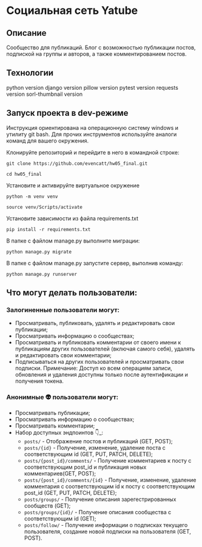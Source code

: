 # Социальная сеть Yatube

## Описание
Сообщество для публикаций. Блог с возможностью публикации постов, подпиской на группы и авторов, а также комментированием постов.

## Технологии
python version django version pillow version pytest version requests version sorl-thumbnail version

## Запуск проекта в dev-режиме
Инструкция ориентирована на операционную систему windows и утилиту git bash.
Для прочих инструментов используйте аналоги команд для вашего окружения.

Клонируйте репозиторий и перейдите в него в командной строке:
```
git clone https://github.com/evencatt/hw05_final.git 
```
```
cd hw05_final
```

Установите и активируйте виртуальное окружение

```
python -m venv venv
```

```
source venv/Scripts/activate
```
Установите зависимости из файла requirements.txt
``` 
pip install -r requirements.txt
```
В папке с файлом manage.py выполните миграции:
```
python manage.py migrate
```
В папке с файлом manage.py запустите сервер, выполнив команду:
```
python manage.py runserver
```
## Что могут делать пользователи:
### Залогиненные пользователи могут:

- Просматривать, публиковать, удалять и редактировать свои публикации;
- Просматривать информацию о сообществах;
- Просматривать и публиковать комментарии от своего имени к публикациям других пользователей (включая самого себя), удалять и редактировать свои комментарии;
- Подписываться на других пользователей и просматривать свои подписки.
Примечание: Доступ ко всем операциям записи, обновления и удаления доступны только после аутентификации и получения токена.

### Анонимные 👽 пользователи могут:

- Просматривать публикации;
- Просматривать информацию о сообществах;
- Просматривать комментарии;
- Набор доступных эндпоинтов 👇_:
    - ```posts/``` - Отображение постов и публикаций (GET, POST);
    - ```posts/{id}``` - Получение, изменение, удаление поста с соответствующим id (GET, PUT, PATCH, DELETE);
    - ```posts/{post_id}/comments/``` - Получение комментариев к посту с соответствующим post_id и публикация новых комментариев(GET, POST);
    - `posts/{post_id}/comments/{id}` - Получение, изменение, удаление комментария с соответствующим id к посту с соответствующим post_id (GET, PUT, PATCH, DELETE);
    - `posts/groups/` - Получение описания зарегестрированных сообществ (GET);
    - `posts/groups/{id}/` - Получение описания сообщества с соответствующим id (GET);
    - `posts/follow/` - Получение информации о подписках текущего пользователя, создание новой подписки на пользователя (GET, POST).
